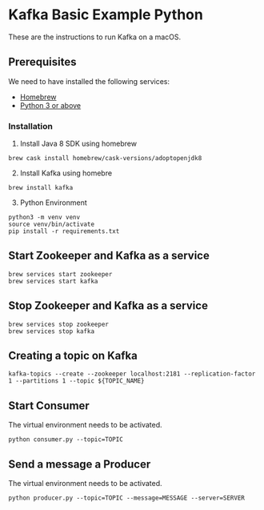 # Kafka Basic Example Python

These are the instructions to run Kafka on a macOS.

## Prerequisites

We need to have installed the following services:

- [Homebrew](https://brew.sh/)
- [Python 3 or above](https://www.python.org/)

### Installation

1. Install Java 8 SDK using homebrew

```
brew cask install homebrew/cask-versions/adoptopenjdk8
```

2. Install Kafka using homebre

```
brew install kafka
```

3. Python Environment

```
python3 -m venv venv
source venv/bin/activate
pip install -r requirements.txt
```

## Start Zookeeper and Kafka as a service

```
brew services start zookeeper
brew services start kafka
```

## Stop Zookeeper and Kafka as a service

```
brew services stop zookeeper
brew services stop kafka
```

## Creating a topic on Kafka

```
kafka-topics --create --zookeeper localhost:2181 --replication-factor 1 --partitions 1 --topic ${TOPIC_NAME}
```

## Start Consumer

The virtual environment needs to be activated.

```
python consumer.py --topic=TOPIC
```

## Send a message a Producer

The virtual environment needs to be activated.

```
python producer.py --topic=TOPIC --message=MESSAGE --server=SERVER
```
